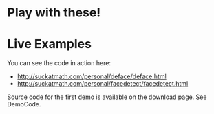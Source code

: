 # Play with these! #

# Live Examples #

You can see the code in action here:

  * http://suckatmath.com/personal/deface/deface.html
  * http://suckatmath.com/personal/facedetect/facedetect.html

Source code for the first demo is available on the download page.  See DemoCode.